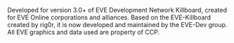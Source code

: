 Developed for version 3.0+ of EVE Development Network Killboard, created for EVE Online corporations and alliances. Based on the EVE-Killboard created by rig0r, it is now developed and maintained by the EVE-Dev group. All EVE graphics and data used are property of CCP.